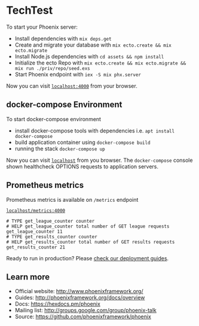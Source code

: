 # TechTest

To start your Phoenix server:

  * Install dependencies with `mix deps.get`
  * Create and migrate your database with `mix ecto.create && mix ecto.migrate`
  * Install Node.js dependencies with `cd assets && npm install`
  * Initialize the ecto Repo with `mix ecto.create && mix ecto.migrate && mix run ./priv/repo/seed.exs`
  * Start Phoenix endpoint with `iex -S mix phx.server`

Now you can visit [`localhost:4000`](http://localhost:4000) from your browser.

## docker-compose Environment

To start docker-compose environment
  * install docker-compose tools with dependencies i.e. `apt install docker-compose`
  * build application container using `docker-compose build`
  * running the stack `docker-compose up`

Now you can visit [`localhost`](http://localhost) from you browser. The `docker-compose` console shown 
healthcheck OPTIONS requests to application servers. 

## Prometheus metrics

Prometheus metrics is available on `/metrics` endpoint 

[`localhost/metrics:4000`](http://localhost/metrics:4000)

```
# TYPE get_league_counter counter
# HELP get_league_counter total number of GET league requests
get_league_counter 11
# TYPE get_results_counter counter
# HELP get_results_counter total number of GET results requests
get_results_counter 21
```

Ready to run in production? Please [check our deployment guides](http://www.phoenixframework.org/docs/deployment).

## Learn more

  * Official website: http://www.phoenixframework.org/
  * Guides: http://phoenixframework.org/docs/overview
  * Docs: https://hexdocs.pm/phoenix
  * Mailing list: http://groups.google.com/group/phoenix-talk
  * Source: https://github.com/phoenixframework/phoenix


